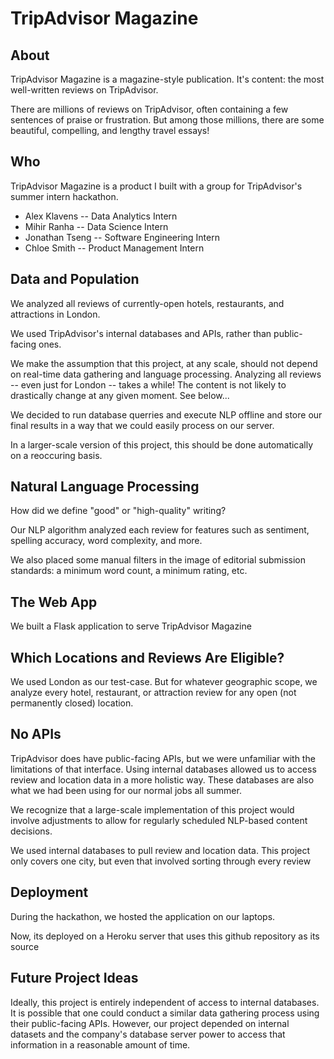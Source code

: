 # TripAdvisor Magazine

## About

TripAdvisor Magazine is a magazine-style publication. It's content: the most well-written reviews on TripAdvisor.

There are millions of reviews on TripAdvisor, often containing a few sentences of praise or frustration.
But among those millions, there are some beautiful, compelling, and lengthy travel essays!

## Who

TripAdvisor Magazine is a product I built with a group for TripAdvisor's
summer intern hackathon.

* Alex Klavens -- Data Analytics Intern
* Mihir Ranha -- Data Science Intern
* Jonathan Tseng -- Software Engineering Intern
* Chloe Smith -- Product Management Intern

## Data and Population

We analyzed all reviews of currently-open hotels, restaurants, and attractions in London.

We used TripAdvisor's internal databases and APIs, rather than public-facing ones.

We make the assumption that this project, at any scale, should not depend on real-time data gathering and language processing. Analyzing all reviews -- even just for London -- takes a while! The content is not likely to drastically change at any given moment. See below...

We decided to run database querries and execute NLP offline and store our final results in a way that we could easily process on our server.

In a larger-scale version of this project, this should be done automatically on a reoccuring basis.

## Natural Language Processing

How did we define "good" or "high-quality" writing?

Our NLP algorithm analyzed each review for features such as sentiment, spelling accuracy, word complexity, and more.

We also placed some manual filters in the image of editorial submission standards: a minimum word count, a minimum rating, etc.

## The Web App

We built a Flask application to serve TripAdvisor Magazine

## Which Locations and Reviews Are Eligible?

We used London as our test-case. But for whatever geographic scope, we analyze every hotel, restaurant, or attraction review for any open (not permanently closed) location.

## No APIs

TripAdvisor does have public-facing APIs, but we were unfamiliar with the limitations of that interface. Using internal databases allowed us to access review and location data in a more holistic way. These databases are also what we had been using for our normal jobs all summer.


We recognize that a large-scale implementation of this project would involve adjustments to allow for regularly scheduled NLP-based content decisions.

We used internal databases to pull review and location data. This project only covers one city, but even that involved sorting through every review

## Deployment

During the hackathon, we hosted the application on our laptops. 

Now, its deployed on a Heroku server that uses this github repository as its source

## Future Project Ideas

Ideally, this project is entirely independent of access to internal databases. It is possible that one could conduct a similar data gathering process using their public-facing APIs. However, our project depended on internal datasets and the company's database server power to access that information in a reasonable amount of time.
